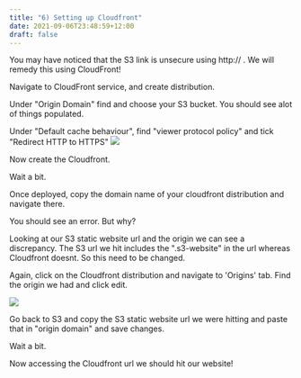 ```yaml
---
title: "6) Setting up Cloudfront"
date: 2021-09-06T23:48:59+12:00
draft: false
---
```


You may have noticed that the S3 link is unsecure using http:// . We will remedy this using CloudFront!

Navigate to CloudFront service, and create distribution. 

Under "Origin Domain" find and choose your S3 bucket. You should see alot of things populated.

Under "Default cache behaviour", find "viewer protocol policy" and tick "Redirect HTTP to HTTPS"
![](/Cprotocol.png)

Now create the Cloudfront.

Wait a bit.

Once deployed, copy the domain name of your cloudfront distribution and navigate there. 

You should see an error. But why? 

Looking at our S3 static website url and the origin we can see a discrepancy. The S3 url we hit includes the ".s3-website" in the url whereas Cloudfront doesnt. So this need to be changed. 

Again, click on the Cloudfront distribution and navigate to 'Origins' tab. Find the origin we had and click edit.

![](/Corigin.png)

Go back to S3 and copy the S3 static website url we were hitting and paste that in "origin domain" and save changes. 

Wait a bit.

Now accessing the Cloudfront url we should hit our website!